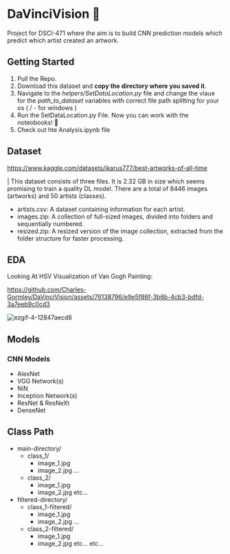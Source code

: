 # DaVinciVision 🎨
Project for DSCI-471 where the aim is to build CNN prediction models which predict which artist created an artwork.

## Getting Started
1. Pull the Repo. 
2. Download this dataset and **copy the directory where you saved it**.
3. Navigate to the *helpers/SetDataLocation.py* file and change the vlaue for the *path_to_dataset* variables with correct file path splitting for your os ( / - for windows )
4. Run the SetDataLocation.py File. Now you can work with the noteobooks! 👏
5. Check out hte Analysis.ipynb file

## Dataset
https://www.kaggle.com/datasets/ikarus777/best-artworks-of-all-time

| This dataset consists of three files. It is 2.32 GB in size which seems promising to train a quality DL model. There are a total of 8446 images (artworks) and 50 artists (classes). 

* artists.csv: A dataset containing information for each artist.
* images.zip: A collection of full-sized images, divided into folders and sequentially numbered.
* resized.zip: A resized version of the image collection, extracted from the folder structure for faster processing.

## EDA
Looking At HSV Visualization of Van Gogh Painting: 


https://github.com/Charles-Gormley/DaVinciVision/assets/76138796/e9e5f86f-3b6b-4cb3-bdfd-3a7eeb9c0cd3

![ezgif-4-12847aecd8](https://github.com/Charles-Gormley/DaVinciVision/assets/76138796/1693e2f9-f992-4fd6-9978-2d9b3ef45a0f)


## Models
### CNN Models 
* AlexNet
* VGG Network(s)
* NiN
* Inception Network(s)
* ResNet & ResNeXt
* DenseNet

## Class Path
- main-directory/
    - class_1/
        - image_1.jpg
        - image_2.jpg
        ...
    - class_2/
        - image_1.jpg
        - image_2.jpg
    etc...
- filtered-directory/
    - class_1-filtered/
        - image_1.jpg
        - image_2.jpg
        ...
    - class_2-filtered/
        - image_1.jpg
        - image_2.jpg
    etc...
etc...
